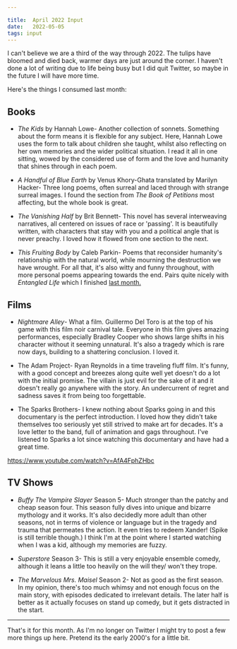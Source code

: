 ```yaml
---

title:  April 2022 Input
date:   2022-05-05
tags: input
---
```

I can't believe we are a third of the way through 2022. The tulips have bloomed and died back, warmer days are just around the corner. I haven't done a lot of writing due to life being busy but I did quit Twitter, so maybe in the future I will have more time.

Here's the things I consumed last month:

## Books

* *The Kids* by Hannah Lowe- Another collection of sonnets. Something about the form means it is flexible for any subject. Here, Hannah Lowe uses the form to talk about children she taught, whilst also reflecting on her own memories and the wider political situation. I read it all in one sitting, wowed by the considered use of form and the love and humanity that shines through in each poem. 

* *A Handful of Blue Earth* by Venus Khory-Ghata translated by Marilyn Hacker- Three long poems, often surreal and laced through with strange surreal images. I found the section from *The Book of Petitions* most affecting, but the whole book is great.

* *The Vanishing Half* by Brit Bennett- This novel has several interweaving narratives, all centered on issues of race or 'passing'. It is beautifully written, with characters that stay with you and a political angle that is never preachy. I loved how it flowed from one section to the next.

* *This Fruiting Body* by Caleb Parkin- Poems that reconsider humanity's relationship with the natural world, while mourning the destruction we have wrought. For all that, it's also witty and funny throughout, with more personal poems appearing towards the end. Pairs quite nicely with *Entangled Life* which I finished [last month.](/2022-march-input/)

## Films
* *Nightmare Alley*- What a film. Guillermo Del Toro is at the top of his game with this film noir carnival tale. Everyone in this film gives amazing performances, especially Bradley Cooper who shows large shifts in his character without it seeming unnatural. It's also a tragedy which is rare now days, building to a shattering conclusion. I loved it.

* The Adam Project- Ryan Reynolds in a time traveling fluff film. It's funny, with a good concept and breezes along quite well yet doesn't do a lot with the initial promise. The villain is just evil for the sake of it and it doesn't really go anywhere with the story. An undercurrent of regret and sadness saves it from being too forgettable. 

* The Sparks Brothers- I knew nothing about Sparks going in and this documentary is the perfect introduction. I loved how they didn't take themselves too seriously yet still strived to make art for decades. It's a love letter to the band, full of animation and gags throughout. I've listened to Sparks a lot since watching this documentary and have had a great time.

https://www.youtube.com/watch?v=AfA4FphZHbc

## TV Shows

* *Buffy The Vampire Slayer* Season 5- Much stronger than the patchy and cheap season four. This season fully dives into unique and bizarre mythology and it works. It's also decidedly more adult than other seasons, not in terms of violence or language but in the tragedy and trauma that permeates the action. It even tries to redeem Xander! (Spike is still terrible though.) I think I'm at the point where I started watching when I was a kid, although my memories are fuzzy.

* *Superstore* Season 3- This is still a very enjoyable ensemble comedy, although it leans a little too heavily on the will they/ won't they trope.

* *The Marvelous Mrs. Maisel* Season 2- Not as good as the first season. In my opinion, there's too much whimsy and not enough focus on the main story, with episodes dedicated to irrelevant details. The later half is better as it actually focuses on stand up comedy, but it gets distracted in the start. 

---

That's it for this month. As I'm no longer on Twitter I might try to post a few more things up here. Pretend its the early 2000's for a little bit. 
